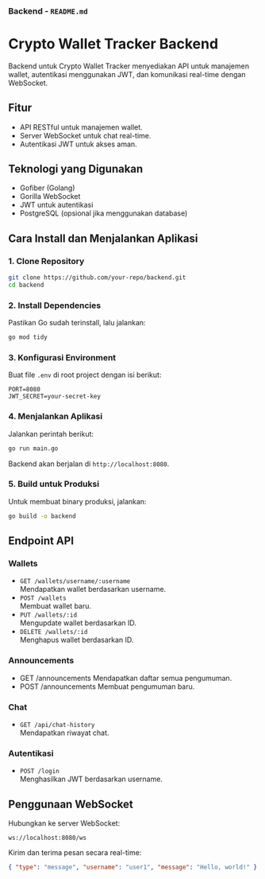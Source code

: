 ### **Backend - `README.md`**

# Crypto Wallet Tracker Backend

Backend untuk Crypto Wallet Tracker menyediakan API untuk manajemen wallet, autentikasi menggunakan JWT, dan komunikasi real-time dengan WebSocket.

## Fitur

- API RESTful untuk manajemen wallet.
- Server WebSocket untuk chat real-time.
- Autentikasi JWT untuk akses aman.

## Teknologi yang Digunakan

- Gofiber (Golang)
- Gorilla WebSocket
- JWT untuk autentikasi
- PostgreSQL (opsional jika menggunakan database)

## Cara Install dan Menjalankan Aplikasi

### 1. Clone Repository
```bash
git clone https://github.com/your-repo/backend.git
cd backend
```

### 2. Install Dependencies
Pastikan Go sudah terinstall, lalu jalankan:
```bash
go mod tidy
```

### 3. Konfigurasi Environment
Buat file `.env` di root project dengan isi berikut:
```plaintext
PORT=8080
JWT_SECRET=your-secret-key
```

### 4. Menjalankan Aplikasi
Jalankan perintah berikut:
```bash
go run main.go
```
Backend akan berjalan di `http://localhost:8080`.

### 5. Build untuk Produksi
Untuk membuat binary produksi, jalankan:
```bash
go build -o backend
```

## Endpoint API

### Wallets
- `GET /wallets/username/:username`  
  Mendapatkan wallet berdasarkan username.
- `POST /wallets`  
  Membuat wallet baru.
- `PUT /wallets/:id`  
  Mengupdate wallet berdasarkan ID.
- `DELETE /wallets/:id`  
  Menghapus wallet berdasarkan ID.
### Announcements
- GET /announcements
Mendapatkan daftar semua pengumuman.
- POST /announcements
Membuat pengumuman baru.

### Chat
- `GET /api/chat-history`  
  Mendapatkan riwayat chat.

### Autentikasi
- `POST /login`  
  Menghasilkan JWT berdasarkan username.

## Penggunaan WebSocket

Hubungkan ke server WebSocket:
```
ws://localhost:8080/ws
```

Kirim dan terima pesan secara real-time:
```json
{ "type": "message", "username": "user1", "message": "Hello, world!" }
```

